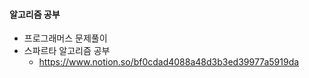 #### 알고리즘 공부

- 프로그래머스 문제풀이
- 스파르타 알고리즘 공부
  - https://www.notion.so/bf0cdad4088a48d3b3ed39977a5919da
